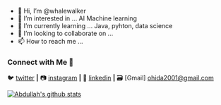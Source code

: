 - 👋 Hi, I’m @whalewalker
- 👀 I’m interested in ... AI Machine learning
- 🌱 I’m currently learning ... Java, pyhton, data science
- 💞️ I’m looking to collaborate on ... 
- 📫 How to reach me ...

<!---
whalewalker/whalewalker is a ✨ special ✨ repository because its `README.md` (this file) appears on your GitHub profile.
You can click the Preview link to take a look at your changes.
--->

### Connect with Me 🤝
🐦 [twitter][twitter] **|** 
📷 [instagram][instagram] **|** 
👔 [linkedin][instagram] **|** 
🗃️ [Gmail] ohida2001@gmail.com

[![Abdullah's github stats](https://github-readme-stats.vercel.app/api?username=Whalewalker)](https://github.com/Whalewalker/github-readme-stats)


[twitter]: https://twitter.com/Whale_walker
[instagram]: https://www.linkedin.com/in/abdullah-ismail-183a001a1/
[linkedin]: https://www.instagram.com/abdullahismail649/?hl=en

